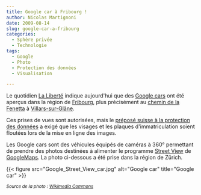 ```yaml
---
title: Google car à Fribourg !
author: Nicolas Martignoni
date: 2009-08-14
slug: google-car-a-fribourg
categories:
  - Sphère privée
  - Technologie
tags:
  - Google
  - Photo
  - Protection des données
  - Visualisation

---
```

Le quotidien [La Liberté][1] indique aujourd'hui que des [Google cars][2] ont été aperçus dans la région de [Fribourg][3], plus précisément au [chemin de la Fenetta][4] à [Villars-sur-Glâne][5].

Ces prises de vues sont autorisées, mais le [préposé suisse à la protection des données][6] a exigé que les visages et les plaques d'immatriculation soient floutées lors de la mise en ligne des images.

Les Google cars sont des véhicules équipés de caméras à 360° permettant de prendre des photos destinées à alimenter le programme [Street View][7] de [GoogleMaps][8]. La photo ci-dessous a été prise dans la région de Zürich.

{{< figure src="Google_Street_View_car.jpg" alt="Google car" title="Google car" >}}

_<small>Source de la photo : [Wikimedia Commons](https://en.wikipedia.org/wiki/File:Google_Street_View_car_Switzerland.jpg)</small>_

 [1]: https://www.laliberte.ch/
 [2]: https://duckduckgo.com/?q=Google+maps+car&iax=images&ia=images#
 [3]: https://www.ville-fribourg.ch
 [4]: https://www.openstreetmap.org/query?lat=46.79554&lon=7.12782
 [5]: https://www.villars-sur-glane.ch/
 [6]: https://www.edoeb.admin.ch/edoeb/fr/home.html
 [7]: https://maps.google.com/help/maps/streetview/
 [8]: https://maps.google.com/

<!--more-->

